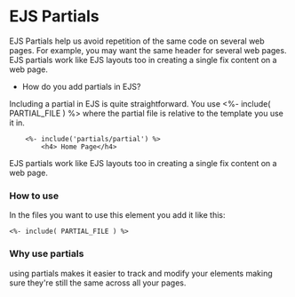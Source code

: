 # EJS Partials

EJS Partials help us avoid repetition of the same code on several web pages. For example, you may want the same header for several web pages. EJS partials work like EJS layouts too in creating a single fix content on a web page.


* How do you add partials in EJS?

Including a partial in EJS is quite straightforward. You use <%- include( PARTIAL_FILE ) %> where the partial file is relative to the template you use it in.

        <%- include('partials/partial') %>
            <h4> Home Page</h4>


EJS partials work like EJS layouts too in creating a single fix content on a web page.

### How to use
In the files you want to use this element you add it like this:

```ejs
<%- include( PARTIAL_FILE ) %>
```

### Why use partials
using partials makes it easier to track and modify your elements making sure they're still the same across all your pages.